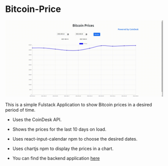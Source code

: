 # Bitcoin-Price

![Result](./public/BitcoinPrices.gif)

This is a simple Fulstack Application to show Bitcoin prices in a desired period of time.

- Uses the CoinDesk API.

- Shows the prices for the last 10 days on load.

- Uses react-input-calendar npm to choose the desired dates.

- Uses chartjs npm to display the prices in a chart.

- You can find the backend application [here](https://github.com/MarianaPantelic/Bitcoin-Price-Backend)

